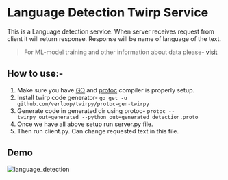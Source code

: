 # Language Detection Twirp Service

This is a Language detection service. When server receives request from client it will return response. Response will be name of language of the text.

> For ML-model training and other information about data please- [visit](https://github.com/AdiShirsath/Language-Detection)

## How to use:-
1. Make sure you have [GO](https://golang.org/) and [protoc](https://github.com/protocolbuffers/protobuf/releases/latest) compiler is properly setup.
2. Install twirp code generator- `go get -u github.com/verloop/twirpy/protoc-gen-twirpy`
3. Generate code in generated dir using protoc- `protoc --twirpy_out=generated --python_out=generated detection.proto`
4. Once we have all above setup run server.py file.
5. Then run client.py. Can change requested text in this file.


## Demo
![language_detection](https://user-images.githubusercontent.com/75840165/131448104-d3ec0d37-7e3f-4ed6-9528-4d3144527013.gif)
